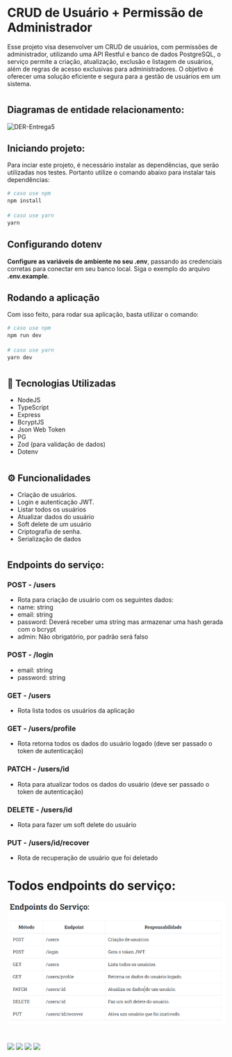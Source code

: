# CRUD de Usuário + Permissão de Administrador
Esse projeto visa desenvolver um CRUD de usuários, com permissões de administrador, utilizando uma API Restful e banco de dados PostgreSQL, o serviço permite a criação, atualização, exclusão e listagem de usuários, além de regras de acesso exclusivas para administradores. O objetivo é oferecer uma solução eficiente e segura para a gestão de usuários em um sistema.

#

## Diagramas de entidade relacionamento:
![DER-Entrega5](./CRUD%20de%20usu%C3%A1rio.drawio.png)

## Iniciando projeto:
Para inciar este projeto, é necessário instalar as dependências, que serão utilizadas nos testes. Portanto utilize o comando abaixo para instalar tais dependências:

```bash
# caso use npm
npm install

# caso use yarn
yarn
```

## Configurando dotenv
**Configure as variáveis de ambiente no seu .env**, passando as credenciais corretas para conectar em seu banco local. Siga o exemplo do arquivo **.env.example**.

## Rodando a aplicação
Com isso feito, para rodar sua aplicação, basta utilizar o comando:
```bash
# caso use npm
npm run dev

# caso use yarn
yarn dev
```

#

## 🚀 Tecnologias Utilizadas
<ul>
    <li>NodeJS</li>
    <li>TypeScript</li>
    <li>Express</li>
    <li>BcryptJS</li>
    <li>Json Web Token</li>
    <li>PG</li>
    <li>Zod (para validação de dados)</li>
    <li>Dotenv</li>
</ul>

#
## ⚙ Funcionalidades
<ul>
    <li>Criação de usuários.</li>
    <li>Login e autenticação JWT.</li>
    <li>Listar todos os usuários</li>
    <li>Atualizar dados do usuário</li>
    <li>Soft delete de um usuário</li>
    <li>Criptografia de senha.</li>
    <li>Serialização de dados</li>
</ul>

#
## Endpoints do serviço:

### POST - /users
<ul>
  <li>Rota para criação de usuário com os seguintes dados:</li>
  <li>name: string </li>
  <li>email: string </li>
  <li>password: Deverá receber uma string mas armazenar uma hash gerada com o bcrypt</li>
  <li>admin: Não obrigatório, por padrão será falso</li>
</ul>

### POST - /login
<ul>
  <li>email: string </li>
  <li>password: string</li>
</ul>

### GET - /users
<ul>
    <li>Rota lista todos os usuários da aplicação</li>
</ul>

### GET - /users/profile
<ul>
    <li>Rota retorna todos os dados do usuário logado (deve ser passado o token de autenticação)</li>
</ul>

### PATCH - /users/id
<ul>
    <li>Rota para atualizar todos os dados do usuário (deve ser passado o token de autenticação)</li>
</ul>

### DELETE - /users/id
<ul>
    <li>Rota para fazer um soft delete do usuário</li>
</ul>

### PUT - /users/id/recover
<ul>
    <li>Rota de recuperação de usuário que foi deletado</li>
</ul>


# Todos endpoints do serviço:

![DER-Entrega5](./Endpoints.png)

#

<a href="https://www.linkedin.com/in/hericlessouza/" target="_blank"><img src="https://img.shields.io/badge/LinkedIn-0077B5?style=for-the-badge&logo=linkedin&logoColor=white"></a>
  <a href="mailto:hericlessouza01@gmail.com" target="_blank"><img src="https://img.shields.io/badge/Gmail-D14836?style=for-the-badge&logo=gmail&logoColor=white"></a>
  <a href="https://wa.me/5511961383545" target="_blank"><img src="https://img.shields.io/badge/WhatsApp-25D366?style=for-the-badge&logo=whatsapp&logoColor=white"/></a>
  <a href="https://portfolio-murex-six-65.vercel.app/" target="_blank"><img src="https://img.shields.io/badge/Portfolio-%23000000.svg?style=for-the-badge&logo=firefox&logoColor=#FF7139"/></a>
